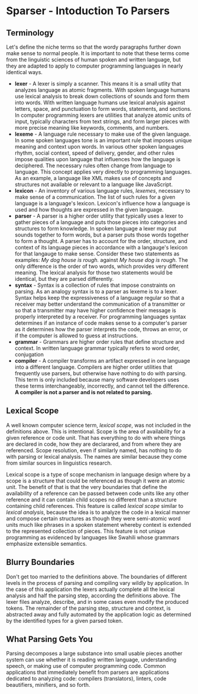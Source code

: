 # Sparser - Intoduction To Parsers

## Terminology
Let's define the niche terms so that the wordy paragraphs further down make sense to normal people.  It is important to note that these terms come from the linguistic sciences of human spoken and written language, but they are adapted to apply to computer programming languages in nearly identical ways.

* **lexer** - A lexer is simply a scanner.  This means it is a small utlity that analyzes language as atomic fragments.  With spoken language humans use lexical analysis to break down collections of sounds and form them into words.  With written language humans use lexical analysis against letters, space, and punctuation to form words, statements, and sections.  In computer programming lexers are utilities that analyze atomic units of input, typically characters from text strings, and form larger pieces with more precise meaning like keywords, comments, and numbers.
* **lexeme** - A language rule necessary to make use of the given language.  In some spoken languages tone is an important rule that imposes unique meaning and context upon words.  In various other spoken languages rhythm, social context, speed of delivery, gender, and other rules impose qualities upon language that influences how the language is deciphered.  The necessary rules often change from language to language.  This concept applies very directly to programming languages.  As an example, a language like XML makes use of concepts and structures not available or relevant to a language like JavaScript.
* **lexicon** - An inventory of various language rules, *lexemes*, necessary to make sense of a communication.  The list of such rules for a given language is a language's lexicon.  Lexicon's influence how a language is used and how thoughts are expressed in the given language.
* **parser** - A parser is a higher order utility that typically uses a lexer to gather pieces of a language and puts those pieces into categories and structures to form knowledge.  In spoken language a lexer may put sounds together to form words, but a parser puts those words together to form a thought.  A parser has to account for the order, structure, and context of its language pieces in accordance with a langauge's lexicon for that langauge to make sense.  Consider these two statements as examples: *My dog house is rough.* against *My house dog is rough.*  The only difference is the order of two words, which provides very different meaning.  The lexical analysis for those two statements would be identical, but they are parsed differently.
* **syntax** - Syntax is a collection of rules that impose constraints on parsing.  As an analogy syntax is to a parser as lexeme is to a lexer.  Syntax helps keep the expressiveness of a language regular so that a receiver may better understand the communication of a transmitter or so that a transmitter may have higher confidence their message is properly interpreted by a receiver.  For programming languages syntax determines if an instance of code makes sense to a computer's parser as it determines how the parser interprets the code, throws an error, or if the computer is allowed to guess at instructions.
* **grammar** - Grammars are higher order rules that define structure and context.  In written language grammar typically refers to word order, conjugation
* **compiler** - A compiler transforms an artifact expressed in one language into a different language.  Compilers are higher order utilities that frequently use parsers, but otherwise have nothing to do with parsing.  This term is only included because many software developers uses these terms interchangeably, incorrectly, and cannot tell the difference.  **A compiler is not a parser and is not related to parsing.**

## Lexical Scope
A well known computer science term, *lexical scope*, was not included in the definitions above.  This is intentional.  Scope is the area of availability for a given reference or code unit.  That has everything to do with where things are declared in code, how they are declarared, and from where they are referenced.  Scope resolution, even if similarly named, has nothing to do with parsing or lexical analysis.  The names are similar because they come from similar sources in linguistics research.

Lexical scope is a type of scope mechanism in language design where by a scope is a structure that could be referenced as though it were an atomic unit.  The benefit of that is that the very boundaries that define the availability of a reference can be passed between code units like any other reference and it can contain child scopes no different than a structure containing child references.  This feature is called *lexical scope* similar to *lexical analysis*, because the idea is to analyze the code in a lexical manner and compose certain structures as though they were semi-atomic word units much like phrases in a spoken statement whereby context is extended to the represented collection of pieces.  This feature is not unique programming as evidenced by languages like Swahili whose grammars emphasize extensible semantics.

## Blurry Boundaries
Don't get too married to the definitions above.  The boundaries of different levels in the process of parsing and compiling vary wildly by application.  In the case of this application the lexers actually complete all the lexical analysis and half the parsing step, according the definitions above.  The lexer files analyze, describe, and in some cases even modify the produced tokens.  The remainder of the parsing step, structure and context, is abstracted away and fully automated by the application logic as determined by the identified types for a given parsed token.

## What Parsing Gets You
Parsing decomposes a large substance into small usable pieces another system can use whether it is reading written language, understanding speech, or making use of computer programming code.  Common applications that immediately benefit from parsers are applications dedicated to analyzing code: compilers (translators), linters, code beautifiers, minifiers, and so forth.
